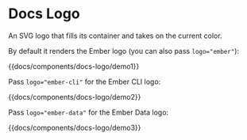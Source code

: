 # Docs Logo

An SVG logo that fills its container and takes on the current color.

By default it renders the Ember logo (you can also pass `logo="ember"`):

{{docs/components/docs-logo/demo1}}

Pass `logo="ember-cli"` for the Ember CLI logo:

{{docs/components/docs-logo/demo2}}

Pass `logo="ember-data"` for the Ember Data logo:

{{docs/components/docs-logo/demo3}}
